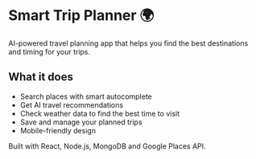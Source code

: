 # Smart Trip Planner 🌍

AI-powered travel planning app that helps you find the best destinations and timing for your trips.

## What it does
- Search places with smart autocomplete
- Get AI travel recommendations 
- Check weather data to find the best time to visit
- Save and manage your planned trips
- Mobile-friendly design

Built with React, Node.js, MongoDB and Google Places API.
